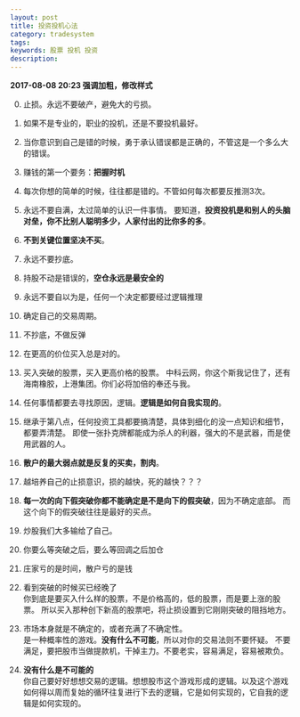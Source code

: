 ```yaml
---
layout: post
title: 投资投机心法
category: tradesystem
tags: 
keywords: 股票 投机 投资
description: 
---
```


**2017-08-08 20:23 强调加粗，修改样式**

0. 止损。永远不要破产，避免大的亏损。

1. 如果不是专业的，职业的投机，还是不要投机最好。

1. 当你意识到自己是错的时候，勇于承认错误都是正确的，不管这是一个多么大的错误。

1. 赚钱的第一个要务：**把握时机**

1. 每次你想的简单的时候，往往都是错的。不管如何每次都要反推测3次。

1. 永远不要自满，太过简单的认识一件事情。
要知道，**投资投机是和别人的头脑对垒，你不比别人聪明多少，人家付出的比你多的多**。


1. **不到关键位置坚决不买**。

2. 永远不要抄底。

3. 持股不动是错误的，**空仓永远是最安全的**

3. 永远不要自以为是，任何一个决定都要经过逻辑推理

4. 确定自己的交易周期。

5. 不抄底，不做反弹

6. 在更高的价位买入总是对的。


7. 买入突破的股票，买入更高价格的股票。
中科云网，你这个斯我记住了，还有海南橡胶，上港集团。你们必将加倍的奉还与我。

8. 任何事情都要去寻找原因，逻辑。**逻辑是如何自我实现的**。

9. 继承于第八点，任何投资工具都要搞清楚，具体到细化的没一点知识和细节，都要弄清楚。
即使一张扑克牌都能成为杀人的利器，强大的不是武器，而是使用武器的人。

10. **散户的最大弱点就是反复的买卖，割肉**。

11. 越培养自己的止损意识，损的越快，死的越快？？？

12. **每一次的向下假突破你都不能确定是不是向下的假突破**，因为不确定底部。
而这个向下的假突破往往是最好的买点。


13. 炒股我们大多输给了自己。


14. 你要么等突破之后，要么等回调之后加仓

15. 庄家亏的是时间，散户亏的是钱

16. 看到突破的时候买已经晚了  
你到底是要买入什么样的股票，不是价格高的，低的股票，而是要上涨的股票。
所以买入那种创下新高的股票吧，将止损设置到它刚刚突破的阻挡地方。


17. 市场本身就是不确定的，或者充满了不确定性。  
是一种概率性的游戏。**没有什么不可能**，所以对你的交易法则不要怀疑。
不要满足，要把股市当做提款机，干掉主力。不要老实，容易满足，容易被欺负。

18. **没有什么是不可能的**  
你自己要好好想想交易的逻辑。想想股市这个游戏形成的逻辑。以及这个游戏如何得以周而复始的循环往复进行下去的逻辑，它是如何实现的，它自我的逻辑是如何实现的。




